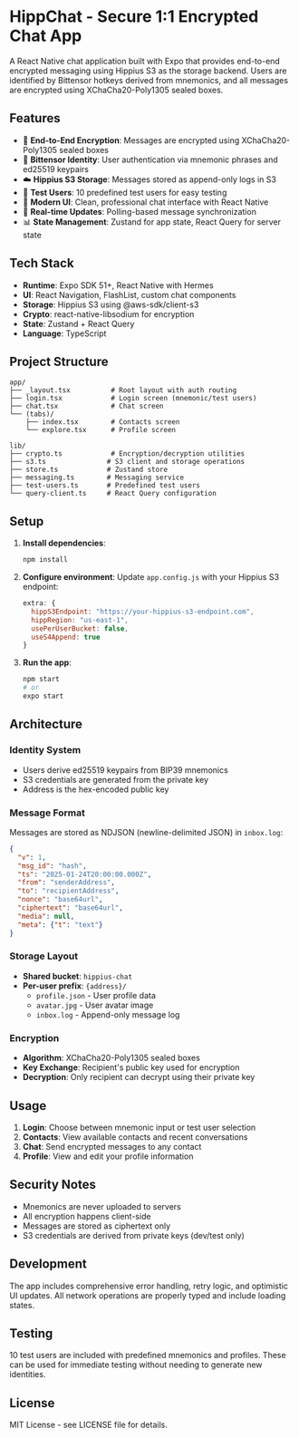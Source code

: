 # HippChat - Secure 1:1 Encrypted Chat App

A React Native chat application built with Expo that provides end-to-end encrypted messaging using Hippius S3 as the storage backend. Users are identified by Bittensor hotkeys derived from mnemonics, and all messages are encrypted using XChaCha20-Poly1305 sealed boxes.

## Features

- 🔐 **End-to-End Encryption**: Messages are encrypted using XChaCha20-Poly1305 sealed boxes
- 🔑 **Bittensor Identity**: User authentication via mnemonic phrases and ed25519 keypairs
- ☁️ **Hippius S3 Storage**: Messages stored as append-only logs in S3
- 👥 **Test Users**: 10 predefined test users for easy testing
- 📱 **Modern UI**: Clean, professional chat interface with React Native
- 🔄 **Real-time Updates**: Polling-based message synchronization
- 📊 **State Management**: Zustand for app state, React Query for server state

## Tech Stack

- **Runtime**: Expo SDK 51+, React Native with Hermes
- **UI**: React Navigation, FlashList, custom chat components
- **Storage**: Hippius S3 using @aws-sdk/client-s3
- **Crypto**: react-native-libsodium for encryption
- **State**: Zustand + React Query
- **Language**: TypeScript

## Project Structure

```
app/
├── _layout.tsx          # Root layout with auth routing
├── login.tsx            # Login screen (mnemonic/test users)
├── chat.tsx             # Chat screen
└── (tabs)/
    ├── index.tsx        # Contacts screen
    └── explore.tsx      # Profile screen

lib/
├── crypto.ts            # Encryption/decryption utilities
├── s3.ts               # S3 client and storage operations
├── store.ts            # Zustand store
├── messaging.ts        # Messaging service
├── test-users.ts       # Predefined test users
└── query-client.ts     # React Query configuration
```

## Setup

1. **Install dependencies**:
   ```bash
   npm install
   ```

2. **Configure environment**:
   Update `app.config.js` with your Hippius S3 endpoint:
   ```javascript
   extra: {
     hippS3Endpoint: "https://your-hippius-s3-endpoint.com",
     hippRegion: "us-east-1",
     usePerUserBucket: false,
     useS4Append: true
   }
   ```

3. **Run the app**:
   ```bash
   npm start
   # or
   expo start
   ```

## Architecture

### Identity System
- Users derive ed25519 keypairs from BIP39 mnemonics
- S3 credentials are generated from the private key
- Address is the hex-encoded public key

### Message Format
Messages are stored as NDJSON (newline-delimited JSON) in `inbox.log`:
```json
{
  "v": 1,
  "msg_id": "hash",
  "ts": "2025-01-24T20:00:00.000Z",
  "from": "senderAddress",
  "to": "recipientAddress", 
  "nonce": "base64url",
  "ciphertext": "base64url",
  "media": null,
  "meta": {"t": "text"}
}
```

### Storage Layout
- **Shared bucket**: `hippius-chat`
- **Per-user prefix**: `{address}/`
  - `profile.json` - User profile data
  - `avatar.jpg` - User avatar image
  - `inbox.log` - Append-only message log

### Encryption
- **Algorithm**: XChaCha20-Poly1305 sealed boxes
- **Key Exchange**: Recipient's public key used for encryption
- **Decryption**: Only recipient can decrypt using their private key

## Usage

1. **Login**: Choose between mnemonic input or test user selection
2. **Contacts**: View available contacts and recent conversations
3. **Chat**: Send encrypted messages to any contact
4. **Profile**: View and edit your profile information

## Security Notes

- Mnemonics are never uploaded to servers
- All encryption happens client-side
- Messages are stored as ciphertext only
- S3 credentials are derived from private keys (dev/test only)

## Development

The app includes comprehensive error handling, retry logic, and optimistic UI updates. All network operations are properly typed and include loading states.

## Testing

10 test users are included with predefined mnemonics and profiles. These can be used for immediate testing without needing to generate new identities.

## License

MIT License - see LICENSE file for details.